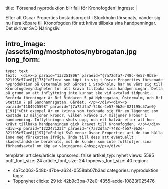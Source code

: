 title: 'Försenad nyproduktion blir fall för Kronofogden'
ingress: |
  <p><span class="TextRun SCXW191731737"><span class="NormalTextRun SCXW191731737">Efter att Oscar </span><span class="TextRun SCXW191731737"><span class="SpellingError SCXW191731737">Properties</span></span><span class="TextRun SCXW191731737"><span class="NormalTextRun SCXW191731737"> bostadsprojekt i Stockholm försenats, vänder sig nu flera köpare till  Kronofogden för att kräva tillbaka sina handpenningar. </span><span class="TextRun SCXW191731737"><span class="NormalTextRun SCXW191731737">Det skriver SvD Näringsliv. </span></span></span></span>
  </p>
  
intro_image: /assets/img/mostphotos/nybrogatan.jpg
long_form:
  -
    type: text
    text: '<div><p paraid="132251806" paraeid="{7a72dfa7-748c-4e57-9b2e-821f95c57ae0}{173}">Flera som köpt in sig i Oscar Properties försenade nyproduktion på Östermalm och Gärdet i Stockholm, har nu vänt sig till Kronofogdemyndigheten för att kräva tillbaka sina handpenningar. Detta på grund av att inflyttning inte kunnat ske vid avtalad tidpunkt. Berörda föreningar är Brf Riddaren 5 på Nybrogatan, Östermalm, och Brf Stettin 7 på Sandhamnsgatan, Gärdet. </p></div><div><p paraid="1184925598" paraeid="{7a72dfa7-748c-4e57-9b2e-821f95c57ae0}{191}">Ett exempel är en kvinna som tecknade sig för en lägenhet som kostade 13 miljoner kronor, vilken krävde 1,4 miljoner kronor i handpenning. Inflyttningen sköts upp, och ett halvår efter att hon krävt tillbaka handpenningen gick kravet till Kronofogden. </p></div><div><p paraid="1222471232" paraeid="{7a72dfa7-748c-4e57-9b2e-821f95c57ae0}{197}">Enligt SvD menar Oscar Properties att de kan hålla inne med förskotten ifråga, ända till dess att eventuellt skadeståndskrav beräknats, mot de kunder som inte fullföljer sina förhandsavtal om köp av våningarna.&nbsp;</p></div>'
template: articles/article
sponsored: false
artikel_typ: nyhet
views: 5595
puff_font_size: 24
article_font_size: 24
topnews_font_size: 40
region:
  - 4a7cc063-548b-47be-a624-0558ab07b3ad
categories: nyproduktion
tags:
  - Toppnyhet
clicks: 29
id: 42b9c3ba-72e0-4355-acde-10823f025476
